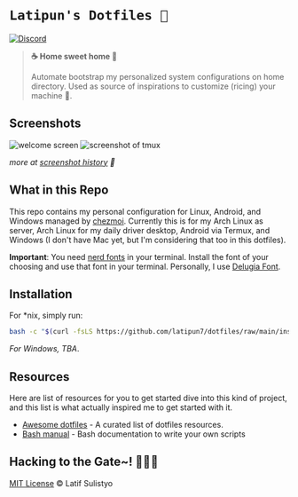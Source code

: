 # `Latipun's Dotfiles 🏡`

[![Discord][discord-image]][discord-url]

> **☕ Home sweet home 🏡**
>
> Automate bootstrap my personalized system configurations on home directory.
> Used as source of inspirations to customize (ricing) your machine 🍙.

## Screenshots

![welcome screen](https://user-images.githubusercontent.com/20012970/191744493-87f1bfee-5758-4919-ab37-ff1338e904c3.gif)
![screenshot of tmux](https://user-images.githubusercontent.com/20012970/189244239-4a56f3ef-fddc-4353-ba54-808e96807142.png)

_more at [screenshot history](https://github.com/latipun7/dotfiles/discussions/10) 📸_

## What in this Repo

This repo contains my personal configuration for Linux, Android, and Windows
managed by [chezmoi](https://chezmoi.io).
Currently this is for my Arch Linux as server, Arch Linux for my daily driver desktop,
Android via Termux, and Windows (I don't have Mac yet,
but I'm considering that too in this dotfiles).

**Important**: You need [nerd fonts][nerd-fonts] in your terminal.
Install the font of your choosing and use that font in your terminal.
Personally, I use [Delugia Font][my-font].

## Installation

For \*nix, simply run:

```bash
bash -c "$(curl -fsLS https://github.com/latipun7/dotfiles/raw/main/install.sh)"
```

_For Windows, TBA_.

## Resources

Here are list of resources for you to get started dive into this kind of project,
and this list is what actually inspired me to get started with it.

- [Awesome dotfiles][awe-dot] - A curated list of dotfiles resources.
- [Bash manual][bash] - Bash documentation to write your own scripts

## Hacking to the Gate~! 🧑‍💻🎶

[MIT License](./license) © Latif Sulistyo

<!-- Variables -->

[discord-image]: https://img.shields.io/discord/758271814153011201?label=Developers%20Indonesia&logo=discord&style=flat-square
[discord-url]: https://discord.gg/njSj2Nq "Chat and discuss at Developers Indonesia"
[awe-dot]: https://github.com/webpro/awesome-dotfiles#readme "Awesome Dotfiles"
[bash]: https://www.gnu.org/software/bash/manual/bash.html "Bash Manual"
[nerd-fonts]: https://www.nerdfonts.com/ "NerdFonts"
[my-font]: https://github.com/adam7/delugia-code/releases "Download Delugia Font"
